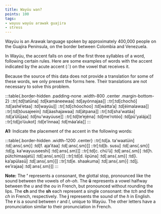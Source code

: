 ```yaml
---
title: Wayúu wan?
points: 100
tags:
- wayuu wayúu arawak guajira
- stress
---
```


Wayúu is an Arawak language spoken by approximately 400,000 people on the Guajira Peninsula, on the border between Colombia and Venezuela.

In Wayúu, the accent falls on one of the first three syllables of a word, following certain rules. Here are some examples of words with the accent indicated by the acute accent (◌́) on the vowel that receives it. 

Because the source of this data does not provide a translation for some of these words, we only present the forms here. Their translations are not necessary to solve this problem. 

:::table{.border-hidden .padding-none .width-800 .center .margin-bottom-2}
::tr[:td[tatǘna] :td[kamáneewaa] :td[ayónnajaa]]
::tr[:td[chochó] :td[ashé’etaa] :td[wayúu]]
::tr[:td[chóochoo] :td[wátta’a] :td[éimalawaa]]
::tr[:td[tóusajeein] :td[áashajawaa] :td[átpana]]
::tr[:td[sha’watáa] :td[a’ülǘjaa] :td[nu’wayúuse]]
::tr[:td[te’ejéna] :td[me’rotóo] :td[pü’yalája]]
::tr[:td[jo’úukot] :td[e’ínnaa] :td[máa’ala]]
:::

**A1:** Indicate the placement of the accent in the following words:

:::table{.border-hidden .width-1200 .center}
::tr[:td[a. ta’waatüin] :td[:ans{.sm}] :td[f. aja’itaa] :td[:ans{.sm}]]
::tr[:td[b. susu] :td[:ans{.sm}] :td[g. ka’wayuuseeshi] :td[:ans{.sm}]]
::tr[:td[c. chü’ü] :td[:ans{.sm}] :td[h. pütchimaajatü] :td[:ans{.sm}]]
::tr[:td[d. iipüna] :td[:ans{.sm}] :td[i. ka’apülasü] :td[:ans{.sm}]]
::tr[:td[e. shaakuma] :td[:ans{.sm}] :td[j. ee’irajaa] :td[:ans{.sm}]]
:::

**Note:** The **’** represents a consonant, the glottal stop, pronounced like the sound between the vowels of *oh-oh*. The **ü** represents a vowel halfway between the *u* and the *ou* in French, but pronounced without rounding the lips. The **ch** and the **sh** each represent a single consonant: the *tch* and the *ch* in French,
respectively. The **j** represents the sound of the *h* in English. The **r** is a sound between *r* and *l*, unique to Wayúu. The other letters have a pronunciation similar to their pronunciation in French. 